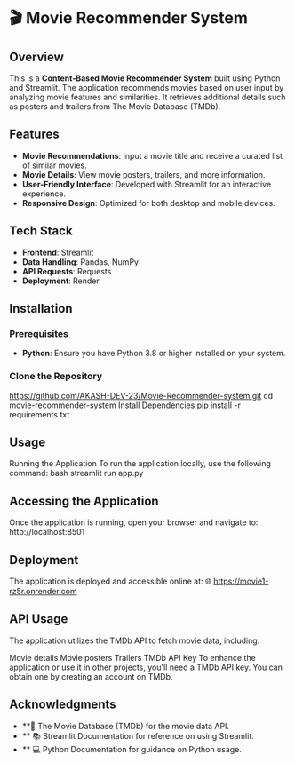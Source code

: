 # 🎬 Movie Recommender System

## Overview
This is a **Content-Based Movie Recommender System** built using Python and Streamlit. The application recommends movies based on user input by analyzing movie features and similarities. It retrieves additional details such as posters and trailers from The Movie Database (TMDb).

## Features
- **Movie Recommendations**: Input a movie title and receive a curated list of similar movies.
- **Movie Details**: View movie posters, trailers, and more information.
- **User-Friendly Interface**: Developed with Streamlit for an interactive experience.
- **Responsive Design**: Optimized for both desktop and mobile devices.

## Tech Stack
- **Frontend**: Streamlit
- **Data Handling**: Pandas, NumPy
- **API Requests**: Requests
- **Deployment**: Render

## Installation

### Prerequisites
- **Python**: Ensure you have Python 3.8 or higher installed on your system.

### Clone the Repository
https://github.com/AKASH-DEV-23/Movie-Recommender-system.git
cd movie-recommender-system
Install Dependencies
pip install -r requirements.txt

## Usage
Running the Application
To run the application locally, use the following command:
bash
streamlit run app.py

## Accessing the Application
Once the application is running, open your browser and navigate to:
http://localhost:8501

## Deployment
The application is deployed and accessible online at: 🌐 https://movie1-rz5r.onrender.com

## API Usage
The application utilizes the TMDb API to fetch movie data, including:

Movie details
Movie posters
Trailers
TMDb API Key
To enhance the application or use it in other projects, you'll need a TMDb API key. You can obtain one by creating an account on TMDb.


## Acknowledgments
- **🎥 The Movie Database (TMDb) for the movie data API.
- ** 📚 Streamlit Documentation for reference on using Streamlit.
- ** 💻 Python Documentation for guidance on Python usage.

